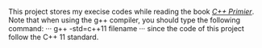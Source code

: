 This project stores my execise codes while reading the book [*C++ Primier*](https://book.douban.com/subject/25708312/).
Note that when using the g++ compiler, you should type the following command:
···
g++ -std=c++11 filename
···
since the code of this project follow the C++ 11 standard.